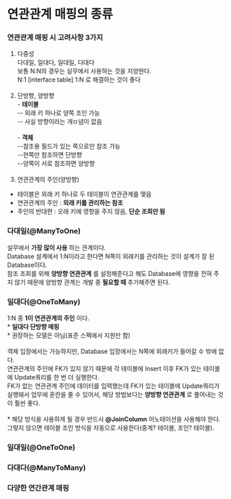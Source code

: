 # 연관관계 매핑의 종류

### 연관관계 매핑 시 고려사항 3가지
1. 다중성
   <br>다대일, 일대다, 일대일, 다대다
   <br>보통 N:N의 경우는 실무에서 사용하는 것을 지양한다.
   <br>N:1 [interface table] 1:N 로 해결하는 것이 좋다
   <br><br>
2. 단방향, 양방향
   <br>- __테이블__
   <br>-- 외래 키 하나로 양쪽 조인 가능
   <br>-- 사실 방향이라는 개ㅁ념이 없음
   <br>
   <br>- __객체__
   <br>--참조용 필드가 있는 쪽으로만 참조 가능
   <br>--한쪽만 참조하면 단방향
   <br>--양쪽이 서로 참조하면 양방향
   <br><br>
3. 연관관계의 주인(양방향)
* 테이블은 외래 키 하나로 두 테이블이 연관관계를 맺음
* 연관관계의 주인 : __외래 키를 관리하는 참조__
* 주인의 반대편 : 오래 키에 영향을 주지 않음, __단순 조회만 됨__

### 다대일(@ManyToOne)
실무에서 __가장 많이 사용__ 하는 관계이다.
<br>Database 설계에서 1:N이라고 한다면 N쪽이 외래키를 관리하는 것이 설계가 잘 된 Database이다.
<br>참조 조회를 위해 __양방향 연관관계__ 를 설정해준다고 해도 Database에 영향을 전혀 주지 않기 때문에 양방향 관계는 개발 중 __필요할 때__ 추가해주면 된다.
<br>

### 일대다(@OneToMany)
1:N 중 __1이 연관관계의 주인__ 이다.
<br>* __일대다 단방향 매핑__
<br>* 권장하는 모델은 아님(표준 스펙에서 지원만 함)
<br>
<br>객체 입장에서는 가능하지만, Database 입장에서는 N쪽에 외래키가 들어갈 수 밖에 없다.
<br>연관관계의 주인에 FK가 있지 않기 때문에 각 테이블에 Insert 이후 FK가 있는 테이블에 Update쿼리를 한 번 더 실행한다.
<br>FK가 없는 연관관계 주인에 데이터를 입력했는데 FK가 있는 테이블에 Update쿼리가 실행돼서 업무에 혼란을 줄 수 있어서, 해당 방법보다는 __양방향 연관관계__ 로 풀어내는 것이 훨씬 좋다.
<br>
<br>* 해당 방식을 사용하게 될 경우 반드시 __@JoinColumn__ 어노테이션을 사용해야 한다. 그렇지 않으면 테이블 조인 방식을 자동으로 사용한다(중계? 테이블, 조인? 테이블).

### 일대일(@OneToOne)


### 다대다(@ManyToMany)


### 다양한 연간관계 매핑


